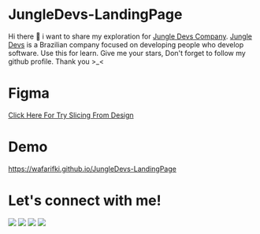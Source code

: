 # JungleDevs-LandingPage
Hi there 👋 i want to share my exploration for <a href="https://www.jungledevs.com" target="_blank">Jungle Devs Company</a>. <a href="https://www.jungledevs.com" target="_blank">Jungle Devs</a> is a Brazilian company focused on developing people who develop software. Use this for learn. Give me your stars, Don't forget to follow my github profile. Thank you >_<

# Figma
<a href="https://www.figma.com/file/woKueEGLqcOgMM3rBSqmXN/JungleDev-LandingPage?node-id=0%3A1" target="_blank">Click Here For Try Slicing From Design</a>

# Demo
<a href="https://wafarifki.github.io/JungleDevs-LandingPage">https://wafarifki.github.io/JungleDevs-LandingPage</a>

# Let's connect with me!
<p>
    <a href="https://wafarifqi.com" target="_blank"><img src="https://img.shields.io/badge/Website-https://wafarifqi.com-blue?" /></a>
    <a href="https://www.linkedin.com/in/wafa-rifqi-anafin-553b591b7/" target="_blank"><img src="https://img.shields.io/badge/Linkedin-WafaRifkiAnafin_-blue" /></a>
    <a href="https://facebook.com/wafarifkianafin" target="_blank"><img src="https://img.shields.io/badge/Facebook-wafarifkianafin-blue" /></a>
    <a href="https://instagram.com/wafarifki_" target="_blank"><img src="https://img.shields.io/badge/Instagram-@wafarifki_-blue" /></a>
</p>
